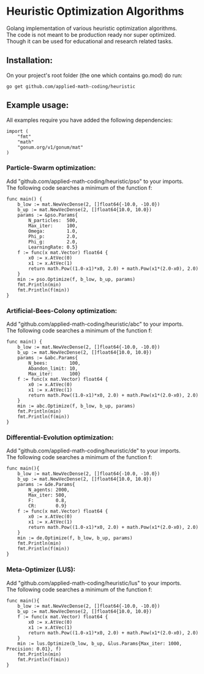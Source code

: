 # Heuristic Optimization Algorithms
Golang implementation of various heuristic optimization algorithms.<br>
The code is not meant to be production ready nor super optimized.<br>
Though it can be used for educational and research related tasks.

## Installation:
On your project's root folder (the one which contains go.mod) do run:
```
go get github.com/applied-math-coding/heuristic
```

## Example usage:

All examples require you have added the following dependencies:
```
import (
	"fmt"
	"math"	
	"gonum.org/v1/gonum/mat"
)
````

### Particle-Swarm optimization:
Add "github.com/applied-math-coding/heuristic/pso" to your imports.<br>
The following code searches a minimum of the function f:
```
func main() {
	b_low := mat.NewVecDense(2, []float64{-10.0, -10.0})
	b_up := mat.NewVecDense(2, []float64{10.0, 10.0})
	params := &pso.Params{
		N_particles:  500,
		Max_iter:     100,
		Omega:        1.0,
		Phi_p:        2.0,
		Phi_g:        2.0,
		LearningRate: 0.5}
	f := func(x mat.Vector) float64 {
		x0 := x.AtVec(0)
		x1 := x.AtVec(1)
		return math.Pow((1.0-x1)*x0, 2.0) + math.Pow(x1*(2.0-x0), 2.0)
	}
	min := pso.Optimize(f, b_low, b_up, params)
	fmt.Println(min)
	fmt.Println(f(min))
}
```

### Artificial-Bees-Colony optimization:
Add "github.com/applied-math-coding/heuristic/abc" to your imports.<br>
The following code searches a minimum of the function f:

```
func main() {
	b_low := mat.NewVecDense(2, []float64{-10.0, -10.0})
	b_up := mat.NewVecDense(2, []float64{10.0, 10.0})
	params := &abc.Params{
		N_bees:        100,
		Abandon_limit: 10,
		Max_iter:      100}
	f := func(x mat.Vector) float64 {
		x0 := x.AtVec(0)
		x1 := x.AtVec(1)
		return math.Pow((1.0-x1)*x0, 2.0) + math.Pow(x1*(2.0-x0), 2.0)
	}
	min := abc.Optimize(f, b_low, b_up, params)
	fmt.Println(min)
	fmt.Println(f(min))
}
```

### Differential-Evolution optimization:
Add "github.com/applied-math-coding/heuristic/de" to your imports.<br>
The following code searches a minimum of the function f:
```
func main(){
	b_low := mat.NewVecDense(2, []float64{-10.0, -10.0})
	b_up := mat.NewVecDense(2, []float64{10.0, 10.0})
	params := &de.Params{
		N_agents: 2000,
		Max_iter: 500,
		F:        0.8,
		CR:       0.9}
	f := func(x mat.Vector) float64 {
		x0 := x.AtVec(0)
		x1 := x.AtVec(1)
		return math.Pow((1.0-x1)*x0, 2.0) + math.Pow(x1*(2.0-x0), 2.0)
	}
	min := de.Optimize(f, b_low, b_up, params)
	fmt.Println(min)
	fmt.Println(f(min))
}
```

### Meta-Optimizer (LUS):
Add "github.com/applied-math-coding/heuristic/lus" to your imports.<br>
The following code searches a minimum of the function f:
```
func main(){
	b_low := mat.NewVecDense(2, []float64{-10.0, -10.0})
	b_up := mat.NewVecDense(2, []float64{10.0, 10.0})
	f := func(x mat.Vector) float64 {
		x0 := x.AtVec(0)
		x1 := x.AtVec(1)
		return math.Pow((1.0-x1)*x0, 2.0) + math.Pow(x1*(2.0-x0), 2.0)
	}
	min := lus.Optimize(b_low, b_up, &lus.Params{Max_iter: 1000, Precision: 0.01}, f)
	fmt.Println(min)
	fmt.Println(f(min))
}
```






